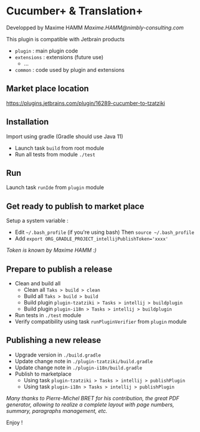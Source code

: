 # Cucumber+ & Translation+

Developped by Maxime HAMM
_Maxime.HAMM@nimbly-consulting.com_

This plugin is compatible with Jetbrain products

- `plugin` : main plugin code
- `extensions` : extensions (future use)
    - ...
- `common` : code used by plugin and extensions

## Market place location
https://plugins.jetbrains.com/plugin/16289-cucumber-to-tzatziki

## Installation
Import using gradle (Gradle should use Java 11)
- Launch task `build` from root module
- Run all tests from module `./test`

## Run
Launch task `runIde` from `plugin` module

## Get ready to publish to market place
Setup a system variable :
- Edit `~/.bash_profile` (if you're using bash)
  Then `source ~/.bash_profile`
- Add `export ORG_GRADLE_PROJECT_intellijPublishToken='xxxx'`

_Token is known by Maxime HAMM :)_

## Prepare to publish a release
- Clean and build all
  - Clean all `Taks > build > clean`
  - Build all `Taks > build > build`
  - Build plugin `plugin-tzatziki > Tasks > intellij > buildplugin`
  - Build plugin `plugin-i18n > Tasks > intellij > buildplugin`
- Run tests in `./test` module
- Verify compatibility using task `runPluginVerifier` from `plugin` module

## Publishing a new release
- Upgrade version in `./build.gradle`
- Update change note in `./plugin-tzatziki/build.gradle`
- Update change note in `./plugin-i18n/build.gradle`
- Publish to marketplace 
  - Using task `plugin-tzatziki > Tasks > intellij > publishPlugin`
  - Using task `plugin-i18n > Tasks > intellij > publishPlugin`

*Many thanks to Pierre-Michel BRET for his contribution, the great PDF generator, allowing to realize a complete layout with page numbers, summary, paragraphs management, etc.*

Enjoy !


